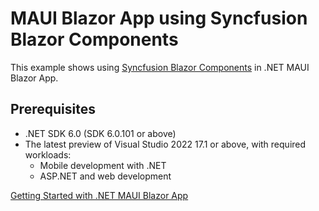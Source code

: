 # MAUI Blazor App using Syncfusion Blazor Components
This example shows using [Syncfusion Blazor Components](https://www.syncfusion.com/blazor-components/) in .NET MAUI Blazor App.

## Prerequisites
* .NET SDK 6.0 (SDK 6.0.101 or above)
* The latest preview of Visual Studio 2022 17.1 or above, with required workloads:
  * Mobile development with .NET
  * ASP.NET and web development


[Getting Started with .NET MAUI Blazor App](https://blazor.syncfusion.com/documentation/getting-started/maui-blazor-app)
